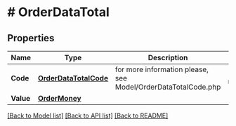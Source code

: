 # # OrderDataTotal


## Properties 


Name | Type | Description | Notes
------------ | ------------- | ------------- | -------------
**Code**| [**OrderDataTotalCode**](OrderDataTotalCode.md) |  for more information please, see Model/OrderDataTotalCode.php  | [default to UNKNOWN]
**Value**| [**OrderMoney**](OrderMoney.md) |   |


[[Back to Model list]](../../README.md#models) [[Back to API list]](../../README.md#endpoints) [[Back to README]](../../README.md)

